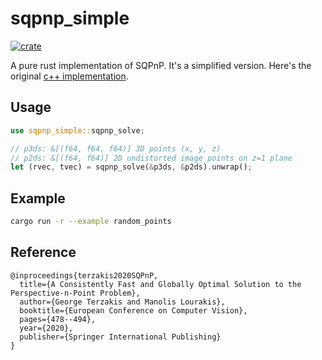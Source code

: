 # sqpnp_simple
[![crate](https://img.shields.io/crates/v/sqpnp_simple.svg)](https://crates.io/crates/sqpnp_simple)

A pure rust implementation of SQPnP. It's a simplified version. Here's the original [c++ implementation](https://github.com/terzakig/sqpnp).

## Usage
```rust
use sqpnp_simple::sqpnp_solve;

// p3ds: &[(f64, f64, f64)] 3D points (x, y, z)
// p2ds: &[(f64, f64)] 2D undistorted image points on z=1 plane
let (rvec, tvec) = sqpnp_solve(&p3ds, &p2ds).unwrap();
```

## Example
```sh
cargo run -r --example random_points
```

## Reference
```
@inproceedings{terzakis2020SQPnP,
  title={A Consistently Fast and Globally Optimal Solution to the Perspective-n-Point Problem},
  author={George Terzakis and Manolis Lourakis},
  booktitle={European Conference on Computer Vision},
  pages={478--494},
  year={2020},
  publisher={Springer International Publishing}
}
```